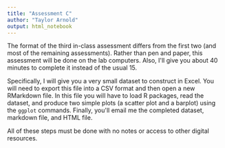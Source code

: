 ```yaml
---
title: "Assessment C"
author: "Taylor Arnold"
output: html_notebook
---
```


The format of the third in-class assessment differs from the first two (and
most of the remaining assessments). Rather than pen and paper, this assessment
will be done on the lab computers. Also, I'll give you about 40 minutes to
complete it instead of the usual 15.

Specifically, I will give you a very small dataset to construct in Excel. You
will need to export this file into a CSV format and then open a new RMarkdown
file. In this file you will have to load R packages, read the dataset, and
produce two simple plots (a scatter plot and a barplot) using the `ggplot`
commands. Finally, you'll email me the completed dataset, markdown file, and
HTML file.

All of these steps must be done with no notes or access to other digital
resources.
